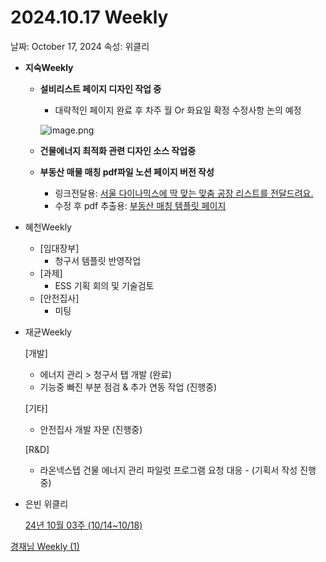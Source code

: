 # 2024.10.17 Weekly

날짜: October 17, 2024
속성: 위클리

- **지숙Weekly**
    - **설비리스트 페이지 디자인 작업 중**
        - 대략적인 페이지 완료 후 차주 월 Or 화요일 확정 수정사항 논의 예정
        
        ![image.png](image%207.png)
        
    - **건물에너지 최적화 관련 디자인 소스 작업중**
    - **부동산 매물 매칭 pdf파일 노션 페이지 버전 작성**
        - 링크전달용: [서울 다이나믹스에 딱 맞는 맞춤 공장 리스트를 전달드려요.](https://www.notion.so/119e98ce7f718076aca2e1d98688235e?pvs=21)
        - 수정 후 pdf 추출용: [부동산 매칭 템플릿 페이지](https://www.notion.so/119e98ce7f71809ab768e2b83b97fb08?pvs=21)
- 혜천Weekly
    - [임대장부]
        - 청구서 템플릿 반영작업
    - [과제]
        - ESS 기획 회의 및 기술검토
    - [안전집사]
        - 미팅
    
- 재균Weekly
    
    [개발]
    
    - 에너지 관리 > 청구서 탭 개발 (완료)
    - 기능중 빠진 부분 점검 & 추가 연동 작업 (진행중)
    
    [기타]
    
    - 안전집사 개발 자문 (진행중)
    
    [R&D]
    
    - 라온넥스텝 건물 에너지 관리 파일럿 프로그램 요청 대응 - (기획서 작성 진행중)
- 은빈 위클리
    
    [24년 10월 03주 (10/14~10/18)](https://www.notion.so/24-10-03-10-14-10-18-11fe98ce7f7180dfb339df7a1a2b205f?pvs=21) 
    

[경재님 Weekly (1)](%E1%84%80%E1%85%A7%E1%86%BC%E1%84%8C%E1%85%A2%E1%84%82%E1%85%B5%E1%86%B7%20Weekly%20(1)%20157e98ce7f718050a9cef0dae95e9fc0.md)